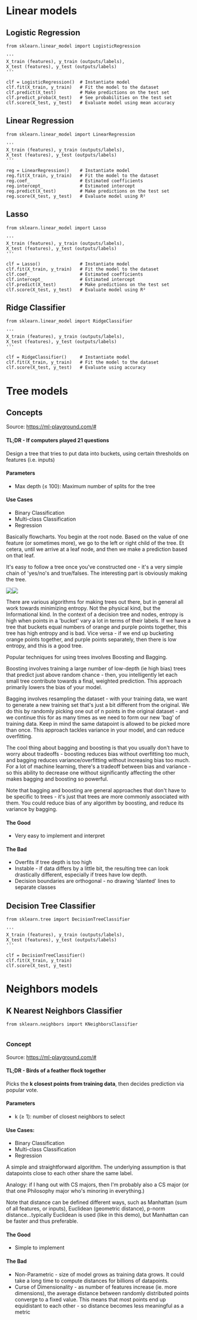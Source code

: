 # Linear models
## Logistic Regression
```
from sklearn.linear_model import LogisticRegression

'''
X_train (features), y_train (outputs/labels),
X_test (features), y_test (outputs/labels)
'''

clf = LogisticRegression()  # Instantiate model
clf.fit(X_train, y_train)   # Fit the model to the dataset
clf.predict(X_test)         # Make predictions on the test set
clf.predict_proba(X_test)   # See probabilities on the test set
clf.score(X_test, y_test)   # Evaluate model using mean accuracy
```
## Linear Regression
```
from sklearn.linear_model import LinearRegression

'''
X_train (features), y_train (outputs/labels),
X_test (features), y_test (outputs/labels)
'''

reg = LinearRegression()    # Instantiate model
reg.fit(X_train, y_train)   # Fit the model to the dataset
reg.coef_                   # Estimated coefficients
reg.intercept_              # Estimated intercept
reg.predict(X_test)         # Make predictions on the test set
reg.score(X_test, y_test)   # Evaluate model using R²
```

## Lasso
```
from sklearn.linear_model import Lasso

'''
X_train (features), y_train (outputs/labels),
X_test (features), y_test (outputs/labels)
'''

clf = Lasso()               # Instantiate model
clf.fit(X_train, y_train)   # Fit the model to the dataset
clf.coef_                   # Estimated coefficients
clf.intercept_              # Estimated intercept
clf.predict(X_test)         # Make predictions on the test set
clf.score(X_test, y_test)   # Evaluate model using R²
```

## Ridge Classifier
```
from sklearn.linear_model import RidgeClassifier

'''
X_train (features), y_train (outputs/labels),
X_test (features), y_test (outputs/labels)
'''

clf = RidgeClassifier()     # Instantiate model
clf.fit(X_train, y_train)   # Fit the model to the dataset
clf.score(X_test, y_test)   # Evaluate using accuracy
```
# Tree models
## Concepts
Source: https://ml-playground.com/#
#### TL;DR - If computers played 21 questions
Design a tree that tries to put data into buckets, using certain thresholds on features (i.e. inputs)

#### Parameters
- Max depth (≤ 100): Maximum number of splits for the tree

#### Use Cases
- Binary Classification
- Multi-class Classification
- Regression

Basically flowcharts. You begin at the root node. Based on the value of one feature (or sometimes more), we go to the left or right child of the tree. Et cetera, until we arrive at a leaf node, and then we make a prediction based on that leaf.

It's easy to follow a tree once you've constructed one - it's a very simple chain of 'yes/no's and true/falses. The interesting part is obviously making the tree.

![](https://ml-playground.com/build/img/tree_flow.png)![](https://ml-playground.com/build/img/tree_entropy.png)

There are various algorithms for making trees out there, but in general all work towards minimizing entropy. Not the physical kind, but the Informational kind. In the context of a decision tree and nodes, entropy is high when points in a 'bucket' vary a lot in terms of their labels. If we have a tree that buckets equal numbers of orange and purple points together, this tree has high entropy and is bad. Vice versa - if we end up bucketing orange points together, and purple points separately, then there is low entropy, and this is a good tree.

Popular techniques for using trees involves Boosting and Bagging.

Boosting involves training a large number of low-depth (ie high bias) trees that predict just above random chance - then, you intelligently let each small tree contribute towards a final, weighted prediction. This approach primarily lowers the bias of your model.

Bagging involves resampling the dataset - with your training data, we want to generate a new training set that's just a bit different from the original. We do this by randomly picking one out of n points in the original dataset - and we continue this for as many times as we need to form our new 'bag' of training data. Keep in mind the same datapoint is allowed to be picked more than once. This approach tackles variance in your model, and can reduce overfitting.

The cool thing about bagging and boosting is that you usually don't have to worry about tradeoffs - boosting reduces bias without overfitting too much, and bagging reduces variance/overfitting without increasing bias too much. For a lot of machine learning, there's a tradeoff between bias and variance - so this ability to decrease one without significantly affecting the other makes bagging and boosting so powerful.

Note that bagging and boosting are general approaches that don't have to be specific to trees - it's just that trees are more commonly associated with them. You could reduce bias of any algorithm by boosting, and reduce its variance by bagging.

#### The Good
- Very easy to implement and interpret

#### The Bad
- Overfits if tree depth is too high
- Instable - if data differs by a little bit, the resulting tree can look drastically different, especially if trees have low depth.
- Decision boundaries are orthogonal - no drawing 'slanted' lines to separate classes
## Decision Tree Classifier
```
from sklearn.tree import DecisionTreeClassifier

'''
X_train (features), y_train (outputs/labels),
X_test (features), y_test (outputs/labels)
'''

clf = DecisionTreeClassifier()
clf.fit(X_train, y_train)
clf.score(X_test, y_test)
```

# Neighbors models
## K Nearest Neighbors Classifier
```
from sklearn.neighbors import KNeighborsClassifier


```
### Concept
Source: https://ml-playground.com/#
#### TL;DR - Birds of a feather flock together
Picks the **k closest points from training data**, then decides prediction via popular vote.
#### Parameters
- k (≥ 1): number of closest neighbors to select

#### Use Cases:
- Binary Classification
- Multi-class Classification
- Regression

A simple and straightforward algorithm. The underlying assumption is that datapoints close to each other share the same label.

Analogy: if I hang out with CS majors, then I'm probably also a CS major (or that one Philosophy major who's minoring in everything.)

Note that distance can be defined different ways, such as Manhattan (sum of all features, or inputs), Euclidean (geometric distance), p-norm distance...typically Euclidean is used (like in this demo), but Manhattan can be faster and thus preferable.

#### The Good
- Simple to implement

#### The Bad
- Non-Parametric - size of model grows as training data grows. It could take a long time to compute distances for billions of datapoints.
- Curse of Dimensionality - as number of features increase (ie. more dimensions), the average distance between randomly distributed points converge to a fixed value. This means that most points end up equidistant to each other - so distance becomes less meaningful as a metric